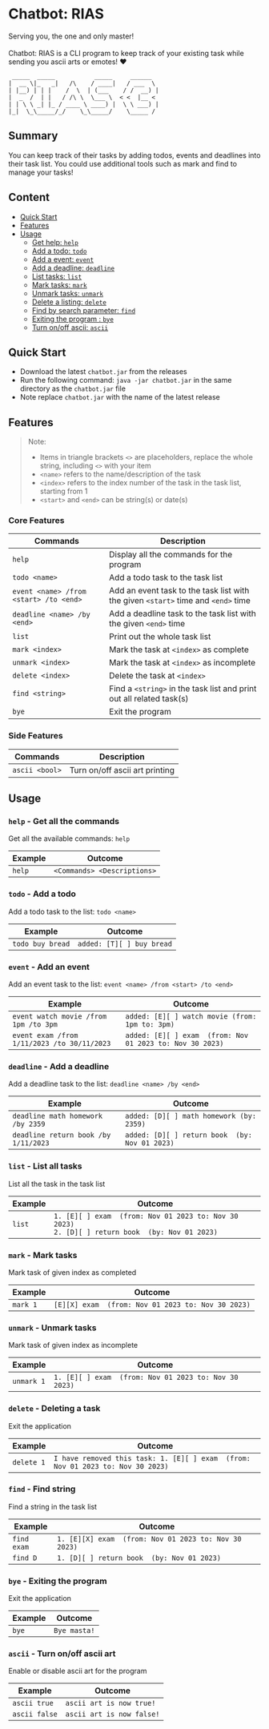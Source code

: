 # Chatbot: RIAS
Serving you, the one and only master! 
<br/>
<br/>
Chatbot: RIAS is a CLI program to keep track of your existing
task while sending you ascii arts or emotes! :heart:
```
 _____  _____           _____     ______
|  __ \|_   _|   /\    / ____|   / ___  \ 
| |__) | | |    /  \  | (___    / /  __) |
|  _  /  | |   / /\ \  \___ \  < <  |__ < 
| | \ \ _| |_ / ____ \ ____) |  \ \ ___) |
|_|  \_\_____/_/    \_\_____/    \_____ / 
```
## Summary
You can keep track of their tasks by adding todos, events and deadlines into
their task list. You could use additional tools such as mark and find to manage 
your tasks!

## Content
* [Quick Start](#quick-start)
* [Features](#core-features)
* [Usage](#usage)
  * [Get help: `help`](#help---get-all-the-commands)
  * [Add a todo: `todo`](#todo---add-a-todo-)
  * [Add a event: `event`](#event---add-an-event)
  * [Add a deadline: `deadline`](#deadline---add-a-deadline)
  * [List tasks: `list`](#list---list-all-tasks)
  * [Mark tasks: `mark`](#mark---mark-tasks)
  * [Unmark tasks: `unmark`](#unmark---unmark-tasks)
  * [Delete a listing: `delete`](#delete---deleting-a-task)
  * [Find by search parameter: `find`](#find---find-string)
  * [Exiting the program : `bye`](#bye---exiting-the-program)
  * [Turn on/off ascii: `ascii`](#ascii---turn-onoff-ascii-art)

## Quick Start
- Download the latest `chatbot.jar` from the releases
- Run the following command: `java -jar chatbot.jar` in the same directory as the `chatbot.jar` file
- Note replace `chatbot.jar` with the name of the latest release

## Features
> Note:
> - Items in triangle brackets `<>` are placeholders, replace the whole 
string, including `<>` with your item
> - `<name>` refers to the name/description of the task
> - `<index>` refers to the index number of the task in the task list, starting from 1
> - `<start>` and `<end>` can be string(s) or date(s)

### Core Features
| Commands                               | Description                                                                       |
|----------------------------------------|-----------------------------------------------------------------------------------|
| `help`                                 | Display all the commands for the program                                          |
| `todo <name>`                          | Add a todo task to the task list                                                  |
| `event <name> /from <start> /to <end>` | Add an event task to the task list with the given `<start>` time and `<end>` time |
| `deadline <name> /by <end>`            | Add a deadline task to the task list with the given `<end>` time                  |
| `list`                                 | Print out the whole task list                                                     |
| `mark <index>`                         | Mark the task at `<index>` as complete                                            |
| `unmark <index>`                       | Mark the task at `<index>` as incomplete                                          |
| `delete <index>`                       | Delete the task at `<index>`                                                      |
| `find <string>`                        | Find a `<string>` in the task list and print out all related task(s)              |
| `bye`                                  | Exit the program                                                                  |

### Side Features
| Commands       | Description                    |
|----------------|--------------------------------|
| `ascii <bool>` | Turn on/off ascii art printing |

## Usage

### `help` - Get all the commands

Get all the available commands: `help`

| Example | Outcome                     |
|---------|-----------------------------|
| `help`  | `<Commands> <Descriptions>` |


### `todo` - Add a todo 

Add a todo task to the list: `todo <name>`

| Example          | Outcome                     |
|------------------|-----------------------------|
| `todo buy bread` | `added: [T][ ] buy bread`   |

### `event` - Add an event

Add an event task to the list: `event <name> /from <start> /to <end>`

| Example                                     | Outcome                                                   |
|---------------------------------------------|-----------------------------------------------------------|
| `event watch movie /from 1pm /to 3pm`       | `added: [E][ ] watch movie (from: 1pm to: 3pm)`           |
| `event exam /from 1/11/2023 /to 30/11/2023` | `added: [E][ ] exam  (from: Nov 01 2023 to: Nov 30 2023)` |

### `deadline` - Add a deadline

Add a deadline task to the list: `deadline <name> /by <end>`

| Example                              | Outcome                                        |
|--------------------------------------|------------------------------------------------|
| `deadline math homework /by 2359`    | `added: [D][ ] math homework (by: 2359)`       |
| `deadline return book /by 1/11/2023` | `added: [D][ ] return book  (by: Nov 01 2023)` |

### `list` - List all tasks

List all the task in the task list

| Example | Outcome                                                                                              |
|---------|------------------------------------------------------------------------------------------------------|
| `list`  | `1. [E][ ] exam  (from: Nov 01 2023 to: Nov 30 2023)`<br/>`2. [D][ ] return book  (by: Nov 01 2023)` | 

### `mark` - Mark tasks

Mark task of given index as completed

| Example  | Outcome                                            |
|----------|----------------------------------------------------|
| `mark 1` | `[E][X] exam  (from: Nov 01 2023 to: Nov 30 2023)` | 

### `unmark` - Unmark tasks

Mark task of given index as incomplete

| Example    | Outcome                                               |
|------------|-------------------------------------------------------|
| `unmark 1` | `1. [E][ ] exam  (from: Nov 01 2023 to: Nov 30 2023)` | 

### `delete` - Deleting a task

Exit the application

| Example    | Outcome                                                                         |
|------------|---------------------------------------------------------------------------------|
| `delete 1` | `I have removed this task: 1. [E][ ] exam  (from: Nov 01 2023 to: Nov 30 2023)` | 

### `find` - Find string

Find a string in the task list

| Example     | Outcome                                               |
|-------------|-------------------------------------------------------|
| `find exam` | `1. [E][X] exam  (from: Nov 01 2023 to: Nov 30 2023)` | 
| `find D`    | `1. [D][ ] return book  (by: Nov 01 2023)`            | 

### `bye` - Exiting the program

Exit the application

| Example | Outcome      |
|---------|--------------|
| `bye`   | `Bye masta!` | 

### `ascii` - Turn on/off ascii art

Enable or disable ascii art for the program

| Example       | Outcome                   |
|---------------|---------------------------|
| `ascii true`  | `ascii art is now true!`  |
| `ascii false` | `ascii art is now false!` | 
